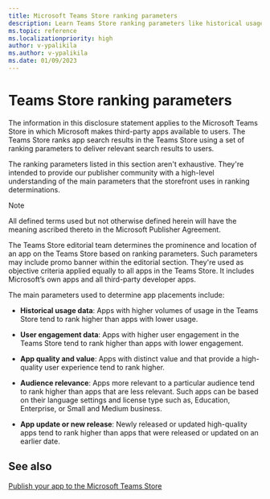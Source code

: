 ```yaml
---
title: Microsoft Teams Store ranking parameters
description: Learn Teams Store ranking parameters like historical usage, user engagement data, app quality and values, audience relevance, and app update or new release.
ms.topic: reference
ms.localizationpriority: high
author: v-ypalikila
ms.author: v-ypalikila
ms.date: 01/09/2023
---
```

# Teams Store ranking parameters

The information in this disclosure statement applies to the Microsoft Teams Store in which Microsoft makes third-party apps available to users. The Teams Store ranks app search results in the Teams Store using a set of ranking parameters to deliver relevant search results to users.

The ranking parameters listed in this section aren't exhaustive. They're intended to provide our publisher community with a high-level understanding of the main parameters that the storefront uses in ranking determinations.

> [!NOTE]
> All defined terms used but not otherwise defined herein will have the meaning ascribed thereto in the Microsoft Publisher Agreement.

The Teams Store editorial team determines the prominence and location of an app on the Teams Store based on ranking parameters. Such parameters may include promo banner within the editorial section. They're used as objective criteria applied equally to all apps in the Teams Store. It includes Microsoft’s own apps and all third-party developer apps.

The main parameters used to determine app placements include:

- **Historical usage data**: Apps with higher volumes of usage in the Teams Store tend to rank higher than apps with lower usage.

- **User engagement data**: Apps with higher user engagement in the Teams Store tend to rank higher than apps with lower engagement.

- **App quality and value**:  Apps with distinct value and that provide a high-quality user experience tend to rank higher.

- **Audience relevance**: Apps more relevant to a particular audience tend to rank higher than apps that are less relevant. Such apps can be based on their language settings and license type such as, Education, Enterprise, or Small and Medium business.

- **App update or new release**: Newly released or updated high-quality apps tend to rank higher than apps that were released or updated on an earlier date.

## See also

[Publish your app to the Microsoft Teams Store](../publish.md)
